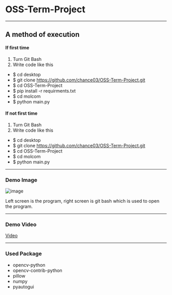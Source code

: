 # OSS-Term-Project
---
## A method of execution 
#### If first time
 1. Turn Git Bash
 2. Write code like this
- $ cd desktop
- $ git clone https://github.com/chance03/OSS-Term-Project.git
- $ cd OSS-Term-Project
- $ pip install -r requirments.txt
- $ cd molcom
- $ python main.py
#### If not first time
 1. Turn Git Bash
 2. Write code like this
- $ cd desktop
- $ git clone https://github.com/chance03/OSS-Term-Project.git
- $ cd OSS-Term-Project
- $ cd molcom
- $ python main.py

---
### Demo Image
![image](https://user-images.githubusercontent.com/106923158/207044619-1ce8a668-6619-48a1-b876-82c113398caf.png)

Left screen is the program, right screen is git bash which is used to open the program.

---
### Demo Video
[Video](https://youtu.be/T2OjW052D-Y)

---
### Used Package
- opencv-python
- opencv-contrib-python
- pillow
- numpy
- pyautogui



